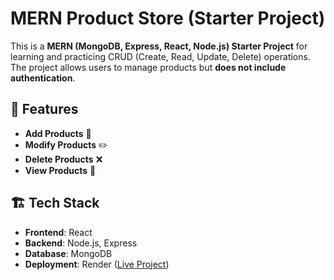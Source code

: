 # MERN Product Store (Starter Project)

This is a **MERN (MongoDB, Express, React, Node.js) Starter Project** for learning and practicing CRUD (Create, Read, Update, Delete) operations. The project allows users to manage products but **does not include authentication**.

## 🚀 Features
- **Add Products** 🛒  
- **Modify Products** ✏️  
- **Delete Products** ❌  
- **View Products** 👀  

## 🏗️ Tech Stack
- **Frontend**: React  
- **Backend**: Node.js, Express  
- **Database**: MongoDB  
- **Deployment**: Render ([Live Project](https://product-store-mern-tgxo.onrender.com/))  

